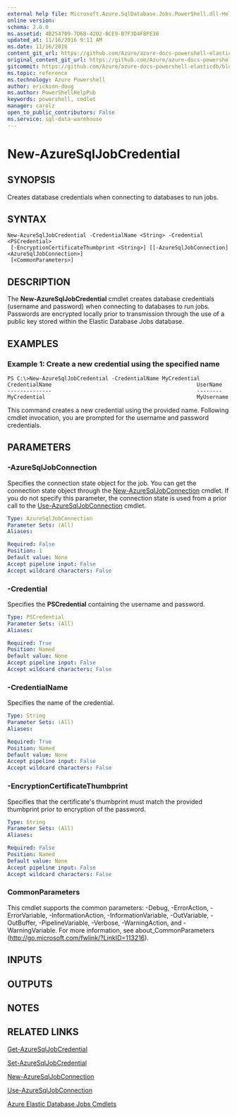 ```yaml
---
external help file: Microsoft.Azure.SqlDatabase.Jobs.PowerShell.dll-Help.xml
online version:
schema: 2.0.0
ms.assetid: 4B254709-7D68-4202-8CE9-B7F3D4F8FE30
updated_at: 11/16/2016 9:11 AM
ms.date: 11/16/2016
content_git_url: https://github.com/Azure/azure-docs-powershell-elasticdb/blob/master/ElasticDB/ElasticDatabaseJobs/v0.8.33/New-AzureSqlJobCredential.md
original_content_git_url: https://github.com/Azure/azure-docs-powershell-elasticdb/blob/master/ElasticDB/ElasticDatabaseJobs/v0.8.33/New-AzureSqlJobCredential.md
gitcommit: https://github.com/Azure/azure-docs-powershell-elasticdb/blob/b6a4e720f68675b3b0e9f6aa6be6e55d3ebdc390/ElasticDB/ElasticDatabaseJobs/v0.8.33/New-AzureSqlJobCredential.md
ms.topic: reference
ms.technology: Azure Powershell
author: erickson-doug
ms.author: PowerShellHelpPub
keywords: powershell, cmdlet
manager: carolz
open_to_public_contributors: False
ms.service: sql-data-warehouse
---
```


# New-AzureSqlJobCredential

## SYNOPSIS
Creates database credentials when connecting to databases to run jobs.

## SYNTAX

```
New-AzureSqlJobCredential -CredentialName <String> -Credential <PSCredential>
 [-EncryptionCertificateThumbprint <String>] [[-AzureSqlJobConnection] <AzureSqlJobConnection>]
 [<CommonParameters>]
```

## DESCRIPTION
The **New-AzureSqlJobCredential** cmdlet creates database credentials (username and password) when connecting to databases to run jobs.
Passwords are encrypted locally prior to transmission through the use of a public key stored within the Elastic Database Jobs database.

## EXAMPLES

### Example 1: Create a new credential using the specified name
```
PS C:\>New-AzureSqlJobCredential -CredentialName MyCredential
CredentialName                                              UserName
--------------                                              --------
MyCredential                                                MyUsername
```

This command creates a new credential using the provided name.
Following cmdlet invocation, you are prompted for the username and password credentials.

## PARAMETERS

### -AzureSqlJobConnection
Specifies the connection state object for the job.
You can get the connection state object through the [New-AzureSqlJobConnection](./New-AzureSqlJobConnection.md) cmdlet.
If you do not specify this parameter, the connection state is used from a prior call to the [Use-AzureSqlJobConnection](./Use-AzureSqlJobConnection.md) cmdlet.

```yaml
Type: AzureSqlJobConnection
Parameter Sets: (All)
Aliases:

Required: False
Position: 1
Default value: None
Accept pipeline input: False
Accept wildcard characters: False
```

### -Credential
Specifies the **PSCredential** containing the username and password.

```yaml
Type: PSCredential
Parameter Sets: (All)
Aliases:

Required: True
Position: Named
Default value: None
Accept pipeline input: False
Accept wildcard characters: False
```

### -CredentialName
Specifies the name of the credential.

```yaml
Type: String
Parameter Sets: (All)
Aliases:

Required: True
Position: Named
Default value: None
Accept pipeline input: False
Accept wildcard characters: False
```

### -EncryptionCertificateThumbprint
Specifies that the certificate's thumbprint must match the provided thumbprint prior to encryption of the password.

```yaml
Type: String
Parameter Sets: (All)
Aliases:

Required: False
Position: Named
Default value: None
Accept pipeline input: False
Accept wildcard characters: False
```

### CommonParameters
This cmdlet supports the common parameters: -Debug, -ErrorAction, -ErrorVariable, -InformationAction, -InformationVariable, -OutVariable, -OutBuffer, -PipelineVariable, -Verbose, -WarningAction, and -WarningVariable. For more information, see about_CommonParameters (http://go.microsoft.com/fwlink/?LinkID=113216).

## INPUTS

## OUTPUTS

## NOTES

## RELATED LINKS

[Get-AzureSqlJobCredential](xref:ElasticDatabaseJobs/v0.8.33/Get-AzureSqlJobCredential.md)

[Set-AzureSqlJobCredential](xref:ElasticDatabaseJobs/v0.8.33/Set-AzureSqlJobCredential.md)

[New-AzureSqlJobConnection](xref:ElasticDatabaseJobs/v0.8.33/New-AzureSqlJobConnection.md)

[Use-AzureSqlJobConnection](xref:ElasticDatabaseJobs/v0.8.33/Use-AzureSqlJobConnection.md)

[Azure Elastic Database Jobs Cmdlets](xref:ElasticDatabaseJobs/v0.8.33/ElasticDatabaseJobs.md)
